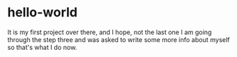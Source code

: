 # hello-world
It is my first project over there, and I hope, not the last one
I am going through the step three and was asked to write some more info about myself so that's what I do now. 
